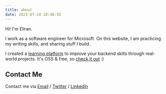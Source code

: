 ```yaml
---
title: about
date: 2023-07-14 18:48:55
---
```


Hi! I'm Eliran.

I work as a software engineer for Microsoft.
On this website, I am practicing my writing skills, and sharing stuff I build.

I created a [learning platform](https://sissues.github.io/) to improve your backend skills through real-world projects. It's OSS & free, so [check it out](https://sissues.github.io/)  :)

## Contact Me
Contact me via [Email](mailto:eliran9692@gmail.com) / [Twitter](https://twitter.com/_eltur) / [LinkedIn](https://www.linkedin.com/in/eliran-turgeman/)

